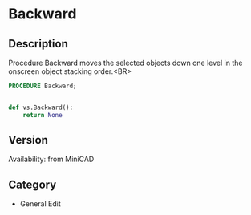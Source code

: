 # Backward

## Description
Procedure Backward moves the selected objects down one level in the onscreen object stacking order.&lt;BR&gt;


```pascal
PROCEDURE Backward;
```

```python

def vs.Backward():
    return None
```

## Version
Availability: from MiniCAD
## Category
* General Edit

